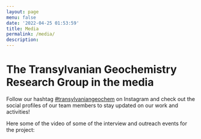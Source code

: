 ```yaml
---
layout: page
menu: false
date: '2022-04-25 01:53:59'
title: Media
permalink: /media/
description: 
---
```

# The Transylvanian Geochemistry Research Group in the media

Follow our hashtag [#transylvaniangeochem](https://www.instagram.com/explore/tags/extremegeobiology/) on Instagram and check out the social profiles of our team members to stay updated on our work and activities!

Here some of the video of some of the interview and outreach events for the project:
